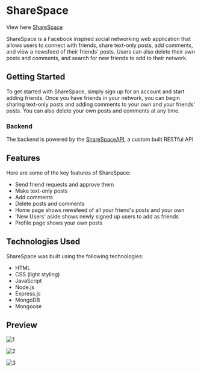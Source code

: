 
# ShareSpace

View here [ShareSpace](https://sharespace.onrender.com/)

ShareSpace is a Facebook inspired social networking web application that allows users to connect with friends, share text-only posts, add comments, and view a newsfeed of their friends' posts. Users can also delete their own posts and comments, and search for new friends to add to their network.

## Getting Started
To get started with ShareSpace, simply sign up for an account and start adding friends. Once you have friends in your network, you can begin sharing text-only posts and adding comments to your own and your friends' posts. You can also delete your own posts and comments at any time.

###  Backend
The backend  is powered by the [ShareSpaceAPI](https://github.com/yhbe/ShareSpaceAPI), a custom built RESTful API


## Features
Here are some of the key features of ShareSpace:

- Send friend requests and approve them
- Make text-only posts
- Add comments
- Delete posts and comments
- Home page shows newsfeed of all your friend's posts and your own
- 'New Users' aside shows newly signed up users to add as friends
- Profile page shows your own posts

## Technologies Used
ShareSpace was built using the following technologies:

- HTML
- CSS (light styling)
- JavaScript
- Node.js
- Express.js
- MongoDB
- Mongoose

## Preview 

![1](https://user-images.githubusercontent.com/101876022/227675846-a7678d89-d138-4374-ae12-4ee040f242cc.png)

![2](https://user-images.githubusercontent.com/101876022/227675952-c689449b-7531-4b92-b7bd-2881bc4e08e7.png)

![3](https://user-images.githubusercontent.com/101876022/227675883-718e832e-2677-4dad-a986-9214eda5198d.png)


